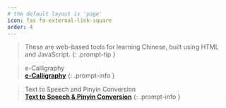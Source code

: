 ```yaml
---
# the default layout is 'page'
icon: fas fa-external-link-square
order: 4
---
```

> These are web-based tools for learning Chinese, built using HTML and JavaScript.
{: .prompt-tip }

> e-Calligraphy <br> [**e-Calligraphy**](https://linsnotes.github.io/e-calligraphy/)
{: .prompt-info }


> Text to Speech and Pinyin Conversion <br> [**Text to Speech & Pinyin Conversion**](https://linsnotes.github.io/tts/)
{: .prompt-info }

